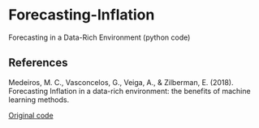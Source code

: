 # Forecasting-Inflation
Forecasting in a Data-Rich Environment (python code)


## References
Medeiros, M. C., Vasconcelos, G., Veiga, A., & Zilberman, E. (2018). Forecasting Inflation in a data-rich environment: the benefits of machine learning methods.

[Original code](https://github.com/Karagul/ForecastingInflation)
